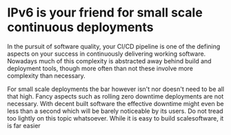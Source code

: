 IPv6 is your friend for small scale continuous deployments
========================================

In the pursuit of software quality, your CI/CD pipeline is one of the defining aspects on your success in continuously delivering working software. Nowadays much of this complexity is abstracted away behind build and deployment tools, though more often than not these involve more complexity than necessary.

For small scale deployments the bar however isn't nor doesn't need to be all that high. Fancy aspects such as rolling zero downtime deployments are not necessary. With decent built software the effective downtime might even be less than a second which will be barely noticeable by its users. Do not tread too lightly on this topic whatsoever. While it is easy to build scalesoftware, it is far easier 